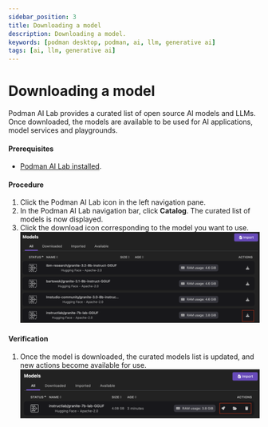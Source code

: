 ```yaml
---
sidebar_position: 3
title: Downloading a model
description: Downloading a model.
keywords: [podman desktop, podman, ai, llm, generative ai]
tags: [ai, llm, generative ai]
---
```


# Downloading a model

Podman AI Lab provides a curated list of open source AI models and LLMs. Once downloaded, the models are available to be used for AI applications, model services and playgrounds.

#### Prerequisites

- [Podman AI Lab installed](/docs/ai-lab/installing).

#### Procedure

1. Click the Podman AI Lab icon in the left navigation pane.
1. In the Podman AI Lab navigation bar, click **Catalog**. The curated list of models is now displayed.
1. Click the download icon corresponding to the model you want to use.
   ![model downloading](img/model-downloading.png)

#### Verification

1. Once the model is downloaded, the curated models list is updated, and new actions become available for use.
   ![model downloaded](img/model-downloaded.png)
